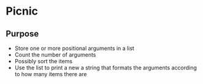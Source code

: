 # Picnic

## Purpose
- Store one or more positional arguments in a list
- Count the number of arguments
- Possibly sort the items
- Use the list to print a new a string that formats the arguments according to how many items there are
